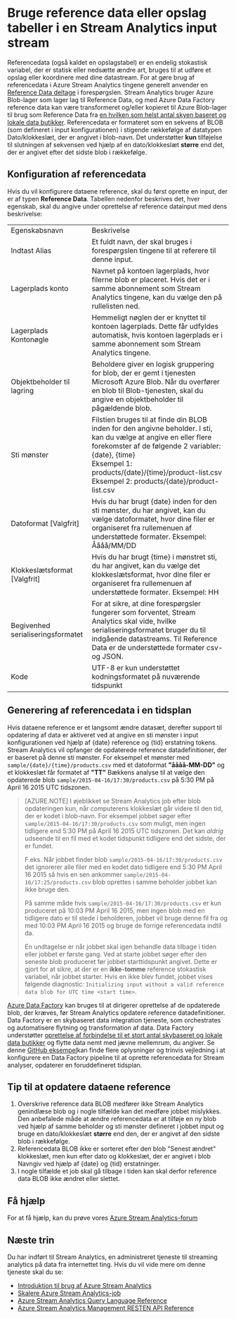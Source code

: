 <properties
    pageTitle="Brug af reference data og opslag tabeller i Stream Analytics | Microsoft Azure"
    description="Brug referencedata i en Stream Analytics-forespørgsel"
    keywords="opslagstabel, referencedata"
    services="stream-analytics"
    documentationCenter=""
    authors="jeffstokes72"
    manager="jhubbard"
    editor="cgronlun"/>

<tags
    ms.service="stream-analytics"
    ms.devlang="na"
    ms.topic="article"
    ms.tgt_pltfrm="na"
    ms.workload="data-services"
    ms.date="09/26/2016"
    ms.author="jeffstok"/>

# <a name="using-reference-data-or-lookup-tables-in-a-stream-analytics-input-stream"></a>Bruge reference data eller opslag tabeller i en Stream Analytics input stream

Referencedata (også kaldet en opslagstabel) er en endelig stokastisk variabel, der er statisk eller nedsætte ændre art, bruges til at udføre et opslag eller koordinere med dine datastream. For at gøre brug af referencedata i Azure Stream Analytics tingene generelt anvender en [Reference Data deltage](https://msdn.microsoft.com/library/azure/dn949258.aspx) i forespørgslen. Stream Analytics bruger Azure Blob-lager som lager lag til Reference Data, og med Azure Data Factory reference data kan være transformeret og/eller kopieret til Azure Blob-lager til brug som Reference Data fra [en hvilken som helst antal skyen baseret og lokale data butikker](../data-factory/data-factory-data-movement-activities.md). Referencedata er formateret som en sekvens af BLOB (som defineret i input konfigurationen) i stigende rækkefølge af datatypen Dato/klokkeslæt, der er angivet i blob-navn. Det understøtter **kun** tilføjelse til slutningen af sekvensen ved hjælp af en dato/klokkeslæt **større** end det, der er angivet efter det sidste blob i rækkefølge.

## <a name="configuring-reference-data"></a>Konfiguration af referencedata

Hvis du vil konfigurere dataene reference, skal du først oprette en input, der er af typen **Reference Data**. Tabellen nedenfor beskrives det, hver egenskab, skal du angive under oprettelse af reference datainput med dens beskrivelse:

<table>
<tbody>
<tr>
<td>Egenskabsnavn</td>
<td>Beskrivelse</td>
</tr>
<tr>
<td>Indtast Alias</td>
<td>Et fuldt navn, der skal bruges i forespørgslen tingene til at referere til denne input.</td>
</tr>
<tr>
<td>Lagerplads konto</td>
<td>Navnet på kontoen lagerplads, hvor filerne blob er placeret. Hvis det er i samme abonnement som Stream Analytics tingene, kan du vælge den på rullelisten ned.</td>
</tr>
<tr>
<td>Lagerplads Kontonøgle</td>
<td>Hemmeligt nøglen der er knyttet til kontoen lagerplads. Dette får udfyldes automatisk, hvis kontoen lagerplads er i samme abonnement som Stream Analytics tingene.</td>
</tr>
<tr>
<td>Objektbeholder til lagring</td>
<td>Beholdere giver en logisk gruppering for blob, der er gemt i tjenesten Microsoft Azure Blob. Når du overfører en blob til Blob-tjenesten, skal du angive en objektbeholder til pågældende blob.</td>
</tr>
<tr>
<td>Sti mønster</td>
<td>Filstien bruges til at finde din BLOB inden for den angivne beholder. I sti, kan du vælge at angive en eller flere forekomster af de følgende 2 variabler:<BR>{date}, {time}<BR>Eksempel 1: products/{date}/{time}/product-list.csv<BR>Eksempel 2: products/{date}/product-list.csv
</tr>
<tr>
<td>Datoformat [Valgfrit]</td>
<td>Hvis du har brugt {date} inden for den sti mønster, du har angivet, kan du vælge datoformatet, hvor dine filer er organiseret fra rullemenuen af understøttede formater. Eksempel: Åååå/MM/DD</td>
</tr>
<tr>
<td>Klokkeslætsformat [Valgfrit]</td>
<td>Hvis du har brugt {time} i mønstret sti, du har angivet, kan du vælge det klokkeslætsformat, hvor dine filer er organiseret fra rullemenuen af understøttede formater. Eksempel: HH</td>
</tr>
<tr>
<td>Begivenhed serialiseringsformatet</td>
<td>For at sikre, at dine forespørgsler fungerer som forventet, Stream Analytics skal vide, hvilke serialiseringsformatet bruger du til indgående datastreams. Til Reference Data er de understøttede formater csv- og JSON.</td>
</tr>
<tr>
<td>Kode</td>
<td>UTF-8 er kun understøttet kodningsformatet på nuværende tidspunkt</td>
</tr>
</tbody>
</table>

## <a name="generating-reference-data-on-a-schedule"></a>Generering af referencedata i en tidsplan

Hvis dataene reference er et langsomt ændre datasæt, derefter support til opdatering af data er aktiveret ved at angive en sti mønster i input konfigurationen ved hjælp af {date} reference og {tid} erstatning tokens. Stream Analytics vil opfanger de opdaterede reference datadefinitioner, der er baseret på denne sti mønster. For eksempel et mønster med `sample/{date}/{time}/products.csv` med et datoformat **"åååå-MM-DD"** og et klokkeslæt får formatet af **"TT"** Bækkens analyse til at vælge den opdaterede blob `sample/2015-04-16/17:30/products.csv` på 5:30 PM på April 16 2015 UTC tidszonen.

> [AZURE.NOTE] I øjeblikket se Stream Analytics job efter blob opdateringen kun, når computerens klokkeslæt går videre til den tid, der er kodet i blob-navn. For eksempel jobbet søger efter `sample/2015-04-16/17:30/products.csv` som muligt, men ingen tidligere end 5:30 PM på April 16 2015 UTC tidszonen. Det kan *aldrig* udseende til en fil med et kodet tidspunkt tidligere end det sidste, der er fundet.
> 
> F.eks. Når jobbet finder blob `sample/2015-04-16/17:30/products.csv` det ignorerer alle filer med en kodet dato tidligere end 5:30 PM April 16 2015 så hvis en sen ankommer `sample/2015-04-16/17:25/products.csv` blob oprettes i samme beholder jobbet kan ikke bruge den.
> 
> På samme måde hvis `sample/2015-04-16/17:30/products.csv` er kun produceret på 10:03 PM April 16 2015, men ingen blob med en tidligere dato er til stede i beholderen, jobbet vil bruge denne fil fra og med 10:03 PM April 16 2015 og bruge de forrige referencedata indtil da.
> 
> En undtagelse er når jobbet skal igen behandle data tilbage i tiden eller jobbet er første gang. Ved at starte jobbet søger efter den seneste blob produceret før jobbet starttidspunkt angivet. Dette er gjort for at sikre, at der er en **ikke-tomme** reference stokastisk variabel, når jobbet starter. Hvis en ikke blev fundet, jobbet vises følgende diagnostic: `Initializing input without a valid reference data blob for UTC time <start time>`.


[Azure Data Factory](https://azure.microsoft.com/documentation/services/data-factory/) kan bruges til at dirigerer oprettelse af de opdaterede blob, der kræves, før Stream Analytics opdatere reference datadefinitioner. Data Factory er en skybaseret data integration tjeneste, som orchestrates og automatisere flytning og transformation af data. Data Factory understøtter [oprettelse af forbindelse til et stort antal skybaseret og lokale data butikker](../data-factory/data-factory-data-movement-activities.md) og flytte data nemt med jævne mellemrum, du angiver. Se denne [GitHub eksempel](https://github.com/Azure/Azure-DataFactory/tree/master/Samples/ReferenceDataRefreshForASAJobs)kan finde flere oplysninger og trinvis vejledning i at konfigurere en Data Factory pipeline til at oprette referencedata for Stream analyser, opdaterer en foruddefineret tidsplan.

## <a name="tips-on-refreshing-your-reference-data"></a>Tip til at opdatere dataene reference ##

1. Overskrive reference data BLOB medfører ikke Stream Analytics genindlæse blob og i nogle tilfælde kan det medføre jobbet mislykkes. Den anbefalede måde at ændre referencedata er at tilføje en ny blob ved hjælp af samme beholder og sti mønster defineret i jobbet input og bruge en dato/klokkeslæt **større** end den, der er angivet af den sidste blob i rækkefølge.
2.  Referencedata BLOB ikke er sorteret efter den blob "Senest ændret" klokkeslæt, men kun efter dato og klokkeslæt, der er angivet i blob Navngiv ved hjælp af {date} og {tid} erstatninger.
3.  I nogle tilfælde et job skal gå tilbage i tiden kan skal derfor reference data BLOB ikke ændret eller slettet.

## <a name="get-help"></a>Få hjælp
For at få hjælp, kan du prøve vores [Azure Stream Analytics-forum](https://social.msdn.microsoft.com/Forums/en-US/home?forum=AzureStreamAnalytics)

## <a name="next-steps"></a>Næste trin
Du har indført til Stream Analytics, en administreret tjeneste til streaming analytics på data fra internettet ting. Hvis du vil vide mere om denne tjeneste skal du se:

- [Introduktion til brug af Azure Stream Analytics](stream-analytics-get-started.md)
- [Skalere Azure Stream Analytics-job](stream-analytics-scale-jobs.md)
- [Azure Stream Analytics Query Language Reference](https://msdn.microsoft.com/library/azure/dn834998.aspx)
- [Azure Stream Analytics Management RESTEN API Reference](https://msdn.microsoft.com/library/azure/dn835031.aspx)

<!--Link references-->
[stream.analytics.developer.guide]: ../stream-analytics-developer-guide.md
[stream.analytics.scale.jobs]: stream-analytics-scale-jobs.md
[stream.analytics.introduction]: stream-analytics-introduction.md
[stream.analytics.get.started]: stream-analytics-get-started.md
[stream.analytics.query.language.reference]: http://go.microsoft.com/fwlink/?LinkID=513299
[stream.analytics.rest.api.reference]: http://go.microsoft.com/fwlink/?LinkId=517301
